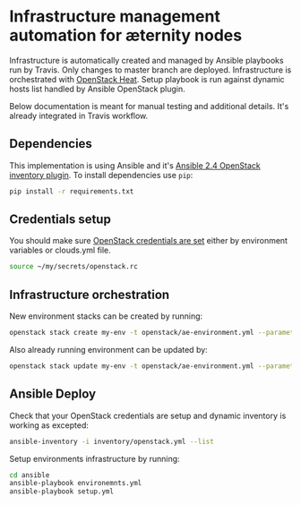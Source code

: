 # Infrastructure management automation for æternity nodes

Infrastructure is automatically created and managed by Ansible playbooks run by Travis.
Only changes to master branch are deployed.
Infrastructure is orchestrated with [OpenStack Heat](https://docs.openstack.org/heat/latest/).
Setup playbook is run against dynamic hosts list handled by Ansible OpenStack plugin.

Below documentation is meant for manual testing and additional details. It's already integrated in Travis workflow.

## Dependencies
This implementation is using Ansible and it's [Ansible 2.4 OpenStack inventory plugin](https://docs.ansible.com/ansible/devel/plugins/inventory/openstack.html).
To install dependencies use `pip`:
```bash
pip install -r requirements.txt
```

## Credentials setup

You should make sure [OpenStack credentials are set](https://docs.openstack.org/python-openstackclient/latest/configuration/index.html#environment-variables)
either by environment variables or clouds.yml file.

```bash
source ~/my/secrets/openstack.rc
```

## Infrastructure orchestration
New environment stacks can be created by running:
```bash
openstack stack create my-env -t openstack/ae-environment.yml --parameter "environment=my_env"
```

Also already running environment can be updated by:
```bash
openstack stack update my-env -t openstack/ae-environment.yml --parameter "environment=my_env"
```

## Ansible Deploy

Check that your OpenStack credentials are setup and dynamic inventory is working as excepted:
```bash
ansible-inventory -i inventory/openstack.yml --list
```

Setup environments infrastructure by running:
```bash
cd ansible
ansible-playbook environemnts.yml
ansible-playbook setup.yml
```
